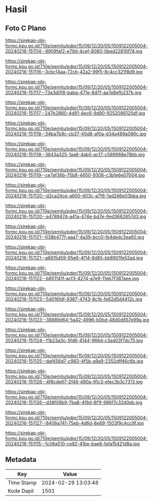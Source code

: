 # Hasil

## Foto C Plano

https://sirekap-obj-formc.kpu.go.id/710e/pemilu/pdpr/15/09/12/20/05/1509122005004-20240216-151114--8909faf2-e79d-4cef-8080-0bed22610f74.jpg

https://sirekap-obj-formc.kpu.go.id/710e/pemilu/pdpr/15/09/12/20/05/1509122005004-20240216-151116--3cbc14aa-72cb-42a2-99f5-8c4cc321f8d9.jpg

https://sirekap-obj-formc.kpu.go.id/710e/pemilu/pdpr/15/09/12/20/05/1509122005004-20240216-151117--73a3d0f8-baba-471e-8d7f-aa7e8efb237b.jpg

https://sirekap-obj-formc.kpu.go.id/710e/pemilu/pdpr/15/09/12/20/05/1509122005004-20240216-151117--247b2860-4d91-4ec6-9d90-9252086125df.jpg

https://sirekap-obj-formc.kpu.go.id/710e/pemilu/pdpr/15/09/12/20/05/1509122005004-20240216-151118--34ba7b9c-cb37-40d8-af0a-d34a489a086c.jpg

https://sirekap-obj-formc.kpu.go.id/710e/pemilu/pdpr/15/09/12/20/05/1509122005004-20240216-151118--3843a325-1aa6-4ab0-ac17-c589988e78bb.jpg

https://sirekap-obj-formc.kpu.go.id/710e/pemilu/pdpr/15/09/12/20/05/1509122005004-20240216-151119--ce7af36b-75b8-4650-9308-c3b1e6e07004.jpg

https://sirekap-obj-formc.kpu.go.id/710e/pemilu/pdpr/15/09/12/20/05/1509122005004-20240216-151120--d2ca24ce-a600-403c-a7f6-1ad246e03bba.jpg

https://sirekap-obj-formc.kpu.go.id/710e/pemilu/pdpr/15/09/12/20/05/1509122005004-20240216-151120--a4789474-a41a-474e-bd7e-9ed3662857d3.jpg

https://sirekap-obj-formc.kpu.go.id/710e/pemilu/pdpr/15/09/12/20/05/1509122005004-20240216-151121--038b477f-aaa7-4a39-bcc0-fe4dedc3ea60.jpg

https://sirekap-obj-formc.kpu.go.id/710e/pemilu/pdpr/15/09/12/20/05/1509122005004-20240216-151121--a6815d59-95e6-4f14-8d85-bb8901fe52ad.jpg

https://sirekap-obj-formc.kpu.go.id/710e/pemilu/pdpr/15/09/12/20/05/1509122005004-20240216-151122--b851141f-acf3-4274-a7e9-11eb7f387aee.jpg

https://sirekap-obj-formc.kpu.go.id/710e/pemilu/pdpr/15/09/12/20/05/1509122005004-20240216-151123--5d016fdf-9387-4743-8c1b-fe62d5d4412c.jpg

https://sirekap-obj-formc.kpu.go.id/710e/pemilu/pdpr/15/09/12/20/05/1509122005004-20240216-151123--38889d64-5a42-4996-b0bd-48d0d857e99a.jpg

https://sirekap-obj-formc.kpu.go.id/710e/pemilu/pdpr/15/09/12/20/05/1509122005004-20240216-151124--f1b23a3c-5fd6-4144-966d-c3ad03f7dc75.jpg

https://sirekap-obj-formc.kpu.go.id/710e/pemilu/pdpr/15/09/12/20/05/1509122005004-20240216-151125--daf456d7-c983-4f5b-a9a9-2352dff46c6b.jpg

https://sirekap-obj-formc.kpu.go.id/710e/pemilu/pdpr/15/09/12/20/05/1509122005004-20240216-151126--4f8cde67-2f48-480a-91c3-efec3b3c7313.jpg

https://sirekap-obj-formc.kpu.go.id/710e/pemilu/pdpr/15/09/12/20/05/1509122005004-20240216-151126--d38f09b9-7ba8-4f6d-8f1f-996f7c32d0eb.jpg

https://sirekap-obj-formc.kpu.go.id/710e/pemilu/pdpr/15/09/12/20/05/1509122005004-20240216-151127--8406a741-75eb-4d6d-8e89-1503f9c4cc9f.jpg

https://sirekap-obj-formc.kpu.go.id/710e/pemilu/pdpr/15/09/12/20/05/1509122005004-20240216-151115--1c06a510-ce82-41be-bae6-fafa15421d8a.jpg


## Metadata

| Key        | Value               |
| ---------- | ------------------- |
| Time Stamp | 2024-02-29 13:03:48 |
| Kode Dapil | 1501                |



